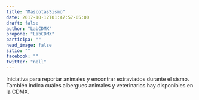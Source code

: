 ```yaml
---
title: "MascotasSismo"
date: 2017-10-12T01:47:57-05:00
draft: false
author: "LabCDMX"
propone: "LabCDMX"
participa: ""
head_image: false
sitio: ""
facebook: ""
twitter: "nell"
---
```


Iniciativa para reportar animales y encontrar extraviados durante el sismo. También indica cuáles albergues animales y veterinarios hay disponibles en la CDMX.
